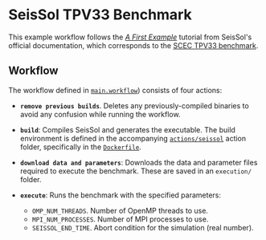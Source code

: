 # SeisSol TPV33 Benchmark

This example workflow follows the [_A First Example_][tutorial] 
tutorial from SeisSol's official documentation, which corresponds to 
the [SCEC TPV33 benchmark][scec].

## Workflow

The workflow defined in [`main.workflow`](./main.workflow)) consists 
of four actions:

  * **`remove previous builds`**. Deletes any previously-compiled 
    binaries to avoid any confusion while running the workflow.

  * **`build`**: Compiles SeisSol and generates the executable. The 
    build environment is defined in the accompanying 
    [`actions/seissol`](./actions/seissol) action folder, specifically 
    in the [`Dockerfile`](./actions/seissol/Dockerfile).

  * **`download data and parameters`**: Downloads the data and 
    parameter files required to execute the benchmark. These are saved 
    in an `execution/` folder.

  * **`execute`**: Runs the benchmark with the specified parameters:
      * `OMP_NUM_THREADS`. Number of OpenMP threads to use.
      * `MPI_NUM_PROCESSES`. Number of MPI processes to use.
      * `SEISSOL_END_TIME`. Abort condition for the simulation (real 
        number).

[tutorial]: https://seissol.readthedocs.io/en/latest/a-first-example.html#a-first-example
[scec]: http://scecdata.usc.edu/cvws/tpv33docs.html
